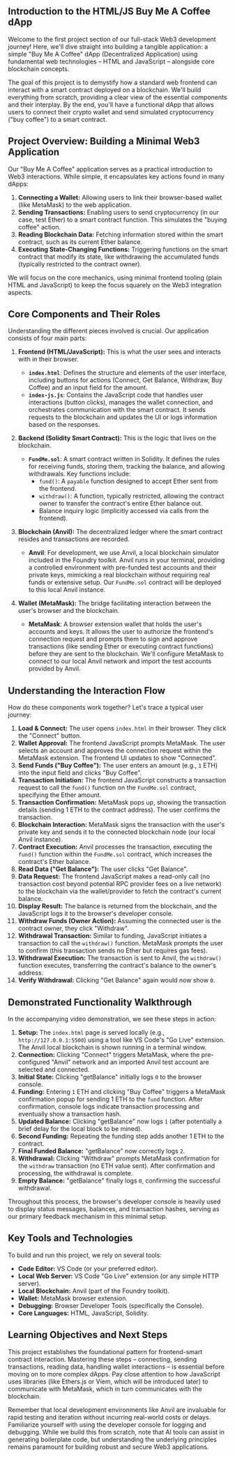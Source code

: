 ## Introduction to the HTML/JS Buy Me A Coffee dApp

Welcome to the first project section of our full-stack Web3 development journey! Here, we'll dive straight into building a tangible application: a simple "Buy Me A Coffee" dApp (Decentralized Application) using fundamental web technologies – HTML and JavaScript – alongside core blockchain concepts.

The goal of this project is to demystify how a standard web frontend can interact with a smart contract deployed on a blockchain. We'll build everything from scratch, providing a clear view of the essential components and their interplay. By the end, you'll have a functional dApp that allows users to connect their crypto wallet and send simulated cryptocurrency ("buy coffee") to a smart contract.

## Project Overview: Building a Minimal Web3 Application

Our "Buy Me A Coffee" application serves as a practical introduction to Web3 interactions. While simple, it encapsulates key actions found in many dApps:

1.  **Connecting a Wallet:** Allowing users to link their browser-based wallet (like MetaMask) to the web application.
2.  **Sending Transactions:** Enabling users to send cryptocurrency (in our case, test Ether) to a smart contract function. This simulates the "buying coffee" action.
3.  **Reading Blockchain Data:** Fetching information stored within the smart contract, such as its current Ether balance.
4.  **Executing State-Changing Functions:** Triggering functions on the smart contract that modify its state, like withdrawing the accumulated funds (typically restricted to the contract owner).

We will focus on the core mechanics, using minimal frontend tooling (plain HTML and JavaScript) to keep the focus squarely on the Web3 integration aspects.

## Core Components and Their Roles

Understanding the different pieces involved is crucial. Our application consists of four main parts:

1.  **Frontend (HTML/JavaScript):** This is what the user sees and interacts with in their browser.
    *   **`index.html`**: Defines the structure and elements of the user interface, including buttons for actions (Connect, Get Balance, Withdraw, Buy Coffee) and an input field for the amount.
    *   **`index-js.js`**: Contains the JavaScript code that handles user interactions (button clicks), manages the wallet connection, and orchestrates communication with the smart contract. It sends requests to the blockchain and updates the UI or logs information based on the responses.

2.  **Backend (Solidity Smart Contract):** This is the logic that lives on the blockchain.
    *   **`FundMe.sol`**: A smart contract written in Solidity. It defines the rules for receiving funds, storing them, tracking the balance, and allowing withdrawals. Key functions include:
        *   `fund()`: A `payable` function designed to accept Ether sent from the frontend.
        *   `withdraw()`: A function, typically restricted, allowing the contract owner to transfer the contract's entire Ether balance out.
        *   Balance inquiry logic (implicitly accessed via calls from the frontend).

3.  **Blockchain (Anvil):** The decentralized ledger where the smart contract resides and transactions are recorded.
    *   **Anvil**: For development, we use Anvil, a local blockchain simulator included in the Foundry toolkit. Anvil runs in your terminal, providing a controlled environment with pre-funded test accounts and their private keys, mimicking a real blockchain without requiring real funds or extensive setup. Our `FundMe.sol` contract will be deployed to this local Anvil instance.

4.  **Wallet (MetaMask):** The bridge facilitating interaction between the user's browser and the blockchain.
    *   **MetaMask**: A browser extension wallet that holds the user's accounts and keys. It allows the user to authorize the frontend's connection request and prompts them to sign and approve transactions (like sending Ether or executing contract functions) before they are sent to the blockchain. We'll configure MetaMask to connect to our local Anvil network and import the test accounts provided by Anvil.

## Understanding the Interaction Flow

How do these components work together? Let's trace a typical user journey:

1.  **Load & Connect:** The user opens `index.html` in their browser. They click the "Connect" button.
2.  **Wallet Approval:** The frontend JavaScript prompts MetaMask. The user selects an account and approves the connection request within the MetaMask extension. The frontend UI updates to show "Connected".
3.  **Send Funds ("Buy Coffee"):** The user enters an amount (e.g., `1` ETH) into the input field and clicks "Buy Coffee".
4.  **Transaction Initiation:** The frontend JavaScript constructs a transaction request to call the `fund()` function on the `FundMe.sol` contract, specifying the Ether amount.
5.  **Transaction Confirmation:** MetaMask pops up, showing the transaction details (sending 1 ETH to the contract address). The user confirms the transaction.
6.  **Blockchain Interaction:** MetaMask signs the transaction with the user's private key and sends it to the connected blockchain node (our local Anvil instance).
7.  **Contract Execution:** Anvil processes the transaction, executing the `fund()` function within the `FundMe.sol` contract, which increases the contract's Ether balance.
8.  **Read Data ("Get Balance"):** The user clicks "Get Balance".
9.  **Data Request:** The frontend JavaScript makes a read-only call (no transaction cost beyond potential RPC provider fees on a live network) to the blockchain via the wallet/provider to fetch the contract's current balance.
10. **Display Result:** The balance is returned from the blockchain, and the JavaScript logs it to the browser's developer console.
11. **Withdraw Funds (Owner Action):** Assuming the connected user is the contract owner, they click "Withdraw".
12. **Withdrawal Transaction:** Similar to funding, JavaScript initiates a transaction to call the `withdraw()` function. MetaMask prompts the user to confirm (this transaction sends no Ether but requires gas fees).
13. **Withdrawal Execution:** The transaction is sent to Anvil, the `withdraw()` function executes, transferring the contract's balance to the owner's address.
14. **Verify Withdrawal:** Clicking "Get Balance" again would now show `0`.

## Demonstrated Functionality Walkthrough

In the accompanying video demonstration, we see these steps in action:

1.  **Setup:** The `index.html` page is served locally (e.g., `http://127.0.0.1:5500`) using a tool like VS Code's "Go Live" extension. The Anvil local blockchain is shown running in a terminal window.
2.  **Connection:** Clicking "Connect" triggers MetaMask, where the pre-configured "Anvil" network and an imported Anvil test account are selected and connected.
3.  **Initial State:** Clicking "getBalance" initially logs `0` to the browser console.
4.  **Funding:** Entering `1` ETH and clicking "Buy Coffee" triggers a MetaMask confirmation popup for sending 1 ETH to the `fund` function. After confirmation, console logs indicate transaction processing and eventually show a transaction hash.
5.  **Updated Balance:** Clicking "getBalance" now logs `1` (after potentially a brief delay for the local block to be mined).
6.  **Second Funding:** Repeating the funding step adds another 1 ETH to the contract.
7.  **Final Funded Balance:** "getBalance" now correctly logs `2`.
8.  **Withdrawal:** Clicking "Withdraw" prompts MetaMask confirmation for the `withdraw` transaction (no ETH value sent). After confirmation and processing, the withdrawal is complete.
9.  **Empty Balance:** "getBalance" finally logs `0`, confirming the successful withdrawal.

Throughout this process, the browser's developer console is heavily used to display status messages, balances, and transaction hashes, serving as our primary feedback mechanism in this minimal setup.

## Key Tools and Technologies

To build and run this project, we rely on several tools:

*   **Code Editor:** VS Code (or your preferred editor).
*   **Local Web Server:** VS Code "Go Live" extension (or any simple HTTP server).
*   **Local Blockchain:** Anvil (part of the Foundry toolkit).
*   **Wallet:** MetaMask browser extension.
*   **Debugging:** Browser Developer Tools (specifically the Console).
*   **Core Languages:** HTML, JavaScript, Solidity.

## Learning Objectives and Next Steps

This project establishes the foundational pattern for frontend-smart contract interaction. Mastering these steps – connecting, sending transactions, reading data, handling wallet interactions – is essential before moving on to more complex dApps. Pay close attention to how JavaScript uses libraries (like Ethers.js or Viem, which will be introduced later) to communicate with MetaMask, which in turn communicates with the blockchain.

Remember that local development environments like Anvil are invaluable for rapid testing and iteration without incurring real-world costs or delays. Familiarize yourself with using the developer console for logging and debugging. While we build this from scratch, note that AI tools can assist in generating boilerplate code, but understanding the underlying principles remains paramount for building robust and secure Web3 applications.